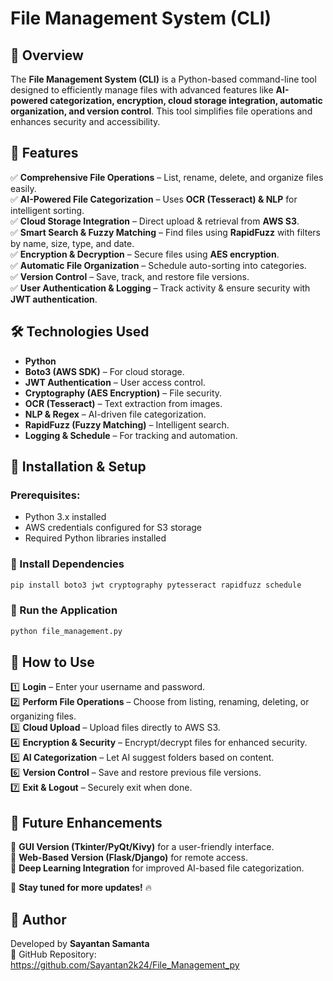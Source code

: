 # File Management System (CLI)

## 📌 Overview
The **File Management System (CLI)** is a Python-based command-line tool designed to efficiently manage files with advanced features like **AI-powered categorization, encryption, cloud storage integration, automatic organization, and version control**. This tool simplifies file operations and enhances security and accessibility.

## 🚀 Features
✅ **Comprehensive File Operations** – List, rename, delete, and organize files easily.  
✅ **AI-Powered File Categorization** – Uses **OCR (Tesseract) & NLP** for intelligent sorting.  
✅ **Cloud Storage Integration** – Direct upload & retrieval from **AWS S3**.  
✅ **Smart Search & Fuzzy Matching** – Find files using **RapidFuzz** with filters by name, size, type, and date.  
✅ **Encryption & Decryption** – Secure files using **AES encryption**.  
✅ **Automatic File Organization** – Schedule auto-sorting into categories.  
✅ **Version Control** – Save, track, and restore file versions.  
✅ **User Authentication & Logging** – Track activity & ensure security with **JWT authentication**.  

## 🛠️ Technologies Used
- **Python**  
- **Boto3 (AWS SDK)** – For cloud storage.  
- **JWT Authentication** – User access control.  
- **Cryptography (AES Encryption)** – File security.  
- **OCR (Tesseract)** – Text extraction from images.  
- **NLP & Regex** – AI-driven file categorization.  
- **RapidFuzz (Fuzzy Matching)** – Intelligent search.  
- **Logging & Schedule** – For tracking and automation.  

## 📂 Installation & Setup
### Prerequisites:
- Python 3.x installed
- AWS credentials configured for S3 storage
- Required Python libraries installed

### 🔹 Install Dependencies
```bash
pip install boto3 jwt cryptography pytesseract rapidfuzz schedule
```

### 🔹 Run the Application
```bash
python file_management.py
```

## 🎯 How to Use
1️⃣ **Login** – Enter your username and password.  
2️⃣ **Perform File Operations** – Choose from listing, renaming, deleting, or organizing files.  
3️⃣ **Cloud Upload** – Upload files directly to AWS S3.  
4️⃣ **Encryption & Security** – Encrypt/decrypt files for enhanced security.  
5️⃣ **AI Categorization** – Let AI suggest folders based on content.  
6️⃣ **Version Control** – Save and restore previous file versions.  
7️⃣ **Exit & Logout** – Securely exit when done.  

## 🔗 Future Enhancements
🚀 **GUI Version (Tkinter/PyQt/Kivy)** for a user-friendly interface.  
🚀 **Web-Based Version (Flask/Django)** for remote access.  
🚀 **Deep Learning Integration** for improved AI-based file categorization.  

📌 **Stay tuned for more updates!** 🔥  

## 📌 Author
Developed by **Sayantan Samanta**  
🔗 GitHub Repository: https://github.com/Sayantan2k24/File_Management_py  

